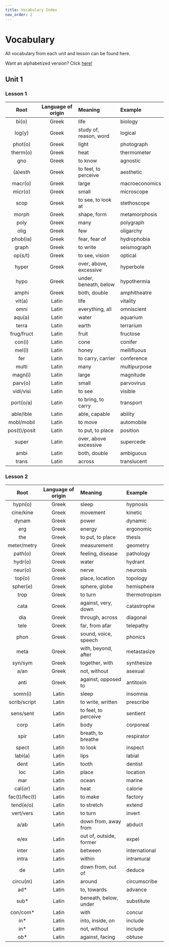 ```yaml
---
title: Vocabulary Index
nav_order: 2
---
```


# Vocabulary

All vocabulary from each unit and lesson can be found here.

Want an alphabetized version? Click [here!](../alphabetized_vocabulary.md)

## Unit 1

### Lesson 1

| Root          | Language of origin    | Meaning                   | Example           |
| :---:         | :---:                 | :---                      | :---              |
| bi(o)         | Greek                 | life                      | biology           |
| log(y)        | Greek                 | study of, reason, word    | logical           |
| phot(o)       | Greek                 | light                     | photograph        |
| therm(o)      | Greek                 | heat                      | thermometer       |
| gno           | Greek                 | to know                   | agnostic          |
| (a)esth       | Greek                 | to feel, to perceive      | aesthetic         |
| macr(o)       | Greek                 | large                     | macroeconomics    |
| micr(o)       | Greek                 | small                     | microscope        |
| scop          | Greek                 | to see, to look at        | stethoscope       |
| morph         | Greek                 | shape, form               | metamorphosis     |
| poly          | Greek                 | many                      | polygraph         |
| olig          | Greek                 | few                       | oligarchy         |
| phob(ia)      | Greek                 | fear, fear of             | hydrophobia       |
| graph         | Greek                 | to write                  | seismograph       |
| op(s/t)       | Greek                 | to see, vision            | optical           |
| hyper         | Greek                 | over, above, excessive    | hyperbole         |
| hypo          | Greek                 | under, beneath, below     | hypothermia       |
| amphi         | Greek                 | both, double              | amphitheatre      |
| vit(a)        | Latin                 | life                      | vitality          |
| omni          | Latin                 | everything, all           | omniscient        |
| aqu(a)        | Latin                 | water                     | aquarium          |
| terra         | Latin                 | earth                     | terrarium         |
| frug/fruct    | Latin                 | fruit                     | fructose          |
| con(i)        | Latin                 | cone                      | conifer           |
| mel(l)        | Latin                 | honey                     | mellifluous       |
| fer           | Latin                 | to carry, carrier         | conference        |
| multi         | Latin                 | many                      | multipurpose      |
| magn(i)       | Latin                 | large                     | magnitude         |
| parv(o)       | Latin                 | small                     | parvovirus        |
| vidi/visi     | Latin                 | to see                    | visible           |
| port(o/a)     | Latin                 | to bring, to carry        | transport         |
| able/ible     | Latin                 | able, capable             | ability           |
| mobl/mobil    | Latin                 | to move                   | automobile        |
| pos(t)/posit  | Latin                 | to put, to place          | position          |
| super         | Latin                 | over, above  excessive    | supercede         |
| ambi          | Latin                 | both, double              | ambiguous         |
| trans         | Latin                 | across                    | translucent       |

### Lesson 2

| Root          | Language of origin    | Meaning                   | Example           |
| :---:         | :---:                 | :---                      | :---              |
| hypn(o)       | Greek                 | sleep                     | hypnosis          |
| cine/kine     | Greek                 | movement                  | kinetic           |
| dynam         | Greek                 | power                     | dynamic           |
| erg           | Greek                 | energy                    | ergonomic         |
| the           | Greek                 | to put, to place          | thesis            |
| meter/metry   | Greek                 | measurement               | geometry          |
| path(o)       | Greek                 | feeling, disease          | pathology         |
| hydr(o)       | Greek                 | water                     | hydrant           |
| neur(o)       | Greek                 | nerve                     | neurosis          |
| top(o)        | Greek                 | place, location           | topology          |
| spher(e)      | Greek                 | sphere, globe             | hemisphere        |
| trop          | Greek                 | to turn                   | thermotropism     |
| cata          | Greek                 | against, very, down       | catastrophe       |
| dia           | Greek                 | through, across           | diagonal          |
| tele          | Greek                 | far, from afar            | telepathy         |
| phon          | Greek                 | sound, voice, speech      | phonics           |
| meta          | Greek                 | with, beyond, after       | metastasize       |
| syn/sym       | Greek                 | together, with            | synthesize        |
| a/an          | Greek                 | not, without              | asexual           |
| anti          | Greek                 | against, opposed to       | antitoxin         |
| somn(i)       | Latin                 | sleep                     | insomnia          |
| scrib/script  | Latin                 | to write, written         | prescribe         |
| sens/sent     | Latin                 | to feel, to perceive      | sentient          |
| corp          | Latin                 | body                      | corporeal         |
| spir          | Latin                 | breath, to breathe        | respirator        |
| spect         | Latin                 | to look                   | inspect           |
| labi(a)       | Latin                 | lips                      | labial            |
| dent          | Latin                 | tooth                     | dentist           |
| loc           | Latin                 | place                     | location          |
| mar           | Latin                 | ocean                     | marine            |
| cal(or)       | Latin                 | heat                      | calorie           |
| fac(t)/fec(t) | Latin                 | to make                   | factory           |
| tend(e/o)     | Latin                 | to stretch                | extend            |
| vert/vers     | Latin                 | to turn                   | invert            |
| a/ab          | Latin                 | down from, away from      | abduct            |
| e/ex          | Latin                 | out of, outside, former   | expel             |
| inter         | Latin                 | between                   | international     |
| intra         | Latin                 | within                    | intramural        |
| de            | Latin                 | down from, out of         | deduce            |
| circu(m)      | Latin                 | around                    | circumscribe      |
| ad*           | Latin                 | to, towards               | advance           |
| sub*          | Latin                 | beneath, below, under     | substitute        |
| con/com*      | Latin                 | with                      | concur            |
| in*           | Latin                 | into, inside, on          | include           |
| in*           | Latin                 | not, without              | include           |
| ob*           | Latin                 | against, facing           | obtuse            |

<!-- ### Lesson 3

| Root          | Language of origin    | Meaning                   | Example           |
| :---:         | :---:                 | :---                      | :---              |
| pod/pus       | Greek                 | foot                      | octopus           |
| derm          | Greek                 | skin                      | dermatology       |
| phys          | Greek                 | nature                    | physical          |
| zoo           | Greek                 | animal                    | zoology           |
| arthr         | Greek                 | joints                    | arthritis         |
| botan(e)      | Greek                 | plants, herbs             | botany            |
| sarc          | Greek                 | flesh                     | sarcophagus       |
| cyt(e)        | Greek                 | cell                      | cytology          |
| ethn(o)       | Greek                 | nation, people, race      | ethnic            |
| gymn          | Greek                 | naked                     | gymnast           |
| proto         | Greek                 | first                     | proton            |
| sta(s/t)      | Greek                 | to stand                  | static            |
| plas(t)       | Greek                 | to make, to form          | plastic           |
| tom(y)        | Greek                 | to cut                    | anatomy           |
| ana           | Greek                 | up to, up from            | anabolic          |
| endo          | Greek                 | inside                    | endoderm          |
| exo           | Greek                 | outside                   | exoskeleton       |
| ec(s)         | Greek                 | out of                    | ecstasy           |
| en            | Greek                 | within, into              | endemic           |
| spec(i)       | Latin                 | type, species             | species           |
| gen(e)        | Latin                 | family, clan, type        | genetics          |
| bacter        | Latin                 | rod                       | bacteria          |
| verb          | Latin                 | word                      | verbal            |
| cut(a)        | Latin                 | skin                      | cuticle           |
| scien(t)      | Latin                 | to know                   | scientist         |
| sapien(t)     | Latin                 | to be wise                | sapience          |
| audi(t)       | Latin                 | to hear                   | auditory          |
| ora(t)        | Latin                 | mouth                     | oral              |
| natur(a)      | Latin                 | nature, habit             | nature            |
| pend          | Latin                 | to hang                   | suspend           |
| flex/flect    | Latin                 | to bend                   | inflect           |
| re            | Latin                 | again                     | renew             |
| retro         | Latin                 | backwards                 | retrograde        |

### Lesson 4

| Root          | Language of origin    | Meaning                   | Example           |
| :---:         | :---:                 | :---                      | :---              |
| tax(i/o)      | Greek                 | ordering, arrangement     | taxidermy         |
| nom(y/ics)    | Greek                 | law, method, practice     | astronomy         |
| psych         | Greek                 | mind, soul                | psychology        |
| odon(t)       | Greek                 | tooth                     | orthodontics      |
| ot(o)         | Greek                 | ear                       | otodus            |
| (h)aem(o)     | Greek                 | blood                     | haemoglobin       |
| chrom(o)      | Greek                 | color                     | chromatic         |
| (o)ec         | Greek                 | home, dwelling            | economics         |
| mast(o)       | Greek                 | breast, teat              | mastectomy        |
| megal(o)      | Greek                 | large, big                | megalodon         |
| aut(o)        | Greek                 | oneself, one's own        | automatic         |
| heter(o)      | Greek                 | different, other          | heterosexual      |
| hom(o/eo)     | Greek                 | same, like                | homophone         |
| all(o)        | Greek                 | other                     | allele            |
| mon(o)        | Greek                 | one, single               | monochrome        |
| phil(o)       | Greek                 | to love, to like          | philosophy        |
| phag(o)       | Greek                 | to eat                    | phagocyte         |
| troph(o)      | Greek                 | to nourish, to feed       | autotroph         |
| eu            | Greek                 | good, well                | euphemism         |
| dys           | Greek                 | bad, disordered           | dyslexia          |
| form          | Latin                 | shape, form               | formation         |
| speci(e)      | Latin                 | appearance, form, quality | specific          |
| gen(e)        | Latin                 | clan, type, origin        | genetics          |
| mamm(o)       | Latin                 | breast, teat              | mammal            |
| carn(i)       | Latin                 | meat                      | carnal            |
| herb(i)       | Latin                 | plant                     | herbal            |
| equ(i/a)      | Latin                 | equal, same               | equivalent        |
| vor(a/e)      | Latin                 | to eat                    | voracious         |
| dic(t)        | Latin                 | to speak, to say          | diction           |
| contr(o/a)    | Latin                 | against, opposite         | controversy       |
| dis/di/dif    | Latin                 | apart from, separately    | divide            |
| post          | Latin                 | after                     | postscript        |

### Lesson 5

| Root          | Language of origin    | Meaning                   | Example           |
| :---:         | :---:                 | :---                      | :---              |
| leuk/c        | Greek                 | white                     | leukemia          |
| erythr(o)     | Greek                 | red                       | erythrophobia     |
| melan(o)      | Greek                 | black                     | melanin           |
| xanth(o)      | Greek                 | yellow, gold              | xanthosis         |
| chrys(o)      | Greek                 | gold                      | chrysalis         |
| phoenic(o)    | Greek                 | crimson, bright red       | phoenix           |
| rhod(o)       | Greek                 | pink, rosy                | rhododendron      |
| glauc/k       | Greek                 | grey, silver              | glaucoma          |
| chlor(o)      | Greek                 | green                     | chlorophyll       |
| actin         | Greek                 | ray (like the sun)        | actinost          |
| onco          | Greek                 | mass, bulk                | oncologist        |
| sem(a/o)      | Greek                 | flag, banner              | semaphore         |
| lepid(o)      | Greek                 | scale (as of a fish)      | leprosy           |
| cole(o)       | Greek                 | sheath                    | coleoptile        |
| theca         | Greek                 | case                      | apothecary        |
| platy         | Greek                 | flat                      | platypus          |
| brachy        | Greek                 | short                     | brachyodont       |
| acr(o)        | Greek                 | high, tall                | acropolis         |
| tachy         | Greek                 | fast                      | tachyon           |
| brady         | Greek                 | slow                      | bradylogia        |
| ambly         | Greek                 | dull                      | amblyacusia       |
| carchar       | Greek                 | sharp, jagged             | carcharias        |
| alb           | Latin                 | white                     | albino            |
| rub/ruf       | Latin                 | red                       | rubella           |
| nigr          | Latin                 | black                     | nigrescent        |
| cyan(o)       | Latin                 | blue                      | cyanide           |
| flav(o)       | Latin                 | yellow                    | flavin            |
| candid(o)     | Latin                 | bright, white             | candid            |
| virid         | Latin                 | green                     | viridian          |
| purpur(eo)    | Latin                 | purple                    | purpurescent      |
| scut(a)       | Latin                 | shield                    | scute             |
| squam(a)      | Latin                 | scale (as of a fish)      | squamous          |
| bulb          | Latin                 | onion, onion-like         | bulbous           |
| set(a)        | Latin                 | bristle                   | setaceous         |
| flor(a)       | Latin                 | flower                    | floral            |
| stri(a)       | Latin                 | groove, stripe            | striated          |
| long          | Latin                 | long                      | elongate          |
| brev(i)       | Latin                 | short                     | brevity           |
| parv(o)       | Latin                 | small                     | parvovirus        |
| magn(i/o)     | Latin                 | large                     | magnitude         |
| alt(o)        | Latin                 | tall, deep                | altitude          |

## Unit 2

### Lesson 6

{: .important}
> This lesson also contains many definitions for endings, which are best referenced on the individual lesson page.

| Root          | Language of origin    | Meaning                   | Example           |
| :---:         | :---:                 | :---                      | :---              |
| thea          | Greek                 | to view, to watch         | theatrics         |
| gam(e)        | Greek                 | to marry, to join         | monogamy          |
| lex(i)        | Greek                 | to read                   | lexicon           |
| ly(s)         | Greek                 | to dissolve, to loosen    | dialysis          |
| zym(e)        | Greek                 | fermented, leaven         | enzyme            |
| petr/peter    | Greek                 | rock                      | saltpeter         |
| rhe(u)/rrh(ea) | Greek                | to flow                   | rheumatism        |
| rhythm        | Greek                 | regularity, flow          | rhythmic          |
| mol(e)        | Latin                 | weight, heaviness         | molar             |
| dorm/dormit   | Latin                 | to sleep                  | dormant           |
| fort/fors     | Latin                 | strong                    | fortissimo        |
| simil/sembl   | Latin                 | alike, similar            | similarity        |
| sid/sed       | Latin                 | to sit                    | sediment          |
| mo(v/t)       | Latin                 | to move                   | movement          |
| capt/cept     | Latin                 | to catch, to get          | capture           |
| curr          | Latin                 | to run                    | current           |
| centr         | Latin                 | middle, center            | central           |
| cur           | Latin                 | to care for, to oversee   | curator           |
| serv          | Latin                 | to serve, to save         | servant           |
| ag/act(i)     | Latin                 | to do, to drive, to force | agent             |
| duc(t)        | Latin                 | to lead                   | ductile           |

### Lesson 7

| Root          | Language of origin    | Meaning                   | Example           |
| :---:         | :---:                 | :---                      | :---              |
| hemi          | Greek                 | half                      | hemisphere        |
| mono          | Greek                 | one                       | monotone          |
| di(ch)        | Greek                 | two                       | dichotomy         |
| tri           | Greek                 | three                     | tricolor          |
| tetr(a)       | Greek                 | four                      | tetrapod          |
| pent(a)       | Greek                 | five                      | pentathlon        |
| hex(a)        | Greek                 | six                       | hexahedron        |
| hept(a)       | Greek                 | seven                     | heptagon          |
| oct(a)        | Greek                 | eight                     | octane            |
| enne(a)       | Greek                 | nine                      | enneagram         |
| dec(a)        | Greek                 | ten                       | decade            |
| hect(a)       | Greek                 | one hundred               | hectacre          |
| kil(o)        | Greek                 | one thousand              | kilobyte          |
| prot(o)       | Greek                 | first                     | proton            |
| deut(er)      | Greek                 | second                    | deuteragonist     |
| semi          | Latin                 | half                      | semicolon         |
| uni           | Latin                 | one                       | universe          |
| du(o)         | Latin                 | two                       | duality           |
| bi            | Latin                 | two                       | binary            |
| tri           | Latin                 | three                     | tricolor          |
| quad/quatr    | Latin                 | four                      | quadratic         |
| quinqu        | Latin                 | five                      | quinqueped        |
| sex           | Latin                 | six                       | sexagenarian      |
| sept          | Latin                 | seven                     | September         |
| oct           | Latin                 | eight                     | October           |
| nov(em)       | Latin                 | nine                      | November          |
| dec(i)        | Latin                 | ten                       | December          |
| cent(i)       | Latin                 | one hundred               | century           |
| mill(i)       | Latin                 | one thousand              | millipede         |
| prim(a)       | Latin                 | first                     | primal            |
| second/secund | Latin                 | second                    | secondary         |
| terti/tern    | Latin                 | third, third time, thrice | tertiary, ternary |
| quart/quatern | Latin                 | fourth, fourth time, four times   | quaternary, quarter   |
| quint/quin    | Latin                 | fifth, fifth time, five times     | quintuplet        |
| sext          | Latin                 | sixth                     | sextet            |
| septim        | Latin                 | seventh                   | septimal          |
| octav         | Latin                 | eighth                    | octave            |
| non           | Latin                 | ninth                     | nonagenarian      |
| decim         | Latin                 | tenth                     | decimal           |

### Lesson 8

| Root          | Language of origin    | Meaning                   | Example           |
| :---:         | :---:                 | :---                      | :---              |
| lith          | Greek                 | stone                     | monolith          |
| heli(o)       | Greek                 | sun                       | heliotrope        |
| hal           | Greek                 | salt                      | halite            |
| (di)dym       | Greek                 | twin                      | didymous          |
| iso           | Greek                 | equal                     | isosceles         |
| ne(o)         | Greek                 | new                       | neonatal          |
| oxy           | Greek                 | sharp, sour               | oxygen            |
| calyp(s/t)    | Greek                 | hidden                    | Calypso           |
| gen           | Greek                 | to create, to produce     | generate          |
| phor/pher     | Greek                 | to bear, to carry         | metaphor          |
| ion           | Greek                 | to go                     | ionic             |
| apo           | Greek                 | away                      | apotheosis        |
| es/eis        | Greek                 | to, towards, into         | esoteric          |
| epi           | Greek                 | on, upon, to              | epidemic          |
| para          | Greek                 | next to, beside, disordered    | parasocial   |
| peri          | Greek                 | around                    | perimeter         |
| pro(s)        | Greek                 | in front of, in addition to   | prologue      |
| calc          | Latin                 | limestone                 | calcium           |
| val           | Latin                 | strength, capacity, ability | valor           |
| cut/cuss      | Latin                 | to hit                    | percussion        |
| flu           | Latin                 | to flow                   | fluid             |
| mon(it)       | Latin                 | to warn, to advise, to suggest |  admonish    |
| extr(a/o)     | Latin                 | outside, beyond           | extravagant       |
| infr(a)       | Latin                 | below                     | infrastructure    |
| ultr(a)       | Latin                 | above, exceeding          | ultrasonic        |
| per           | Latin                 | each, through, completely | permeate          |
| pr(a)e        | Latin                 | before, ahead of          | preside           |

### Lesson 9

| Root          | Language of origin    | Meaning                   | Example           |
| :---:         | :---:                 | :---                      | :---              |
| aer           | Greek                 | air, gas                  | aerate            |
| pyr(o)        | Greek                 | fire                      | pyromania         |
| techn(o)      | Greek                 | skill                     | technology        |
| onym          | Greek                 | name                      | homonym           |
| soph          | Greek                 | wisdom                    | sophisticated     |
| arch(ae)      | Greek                 | old, ancient, beginning   | archaeology       |
| pale(o)       | Greek                 | old                       | paleography       |
| ont           | Greek                 | being                     | ontology          |
| (h)od         | Greek                 | road, way                 | diode             |
| quant         | Latin                 | number, count, amount     | quantity          |
| still(a)      | Latin                 | drop (as of liquids)      | distill           |
| anim(a)       | Latin                 | soul, spirit              | animate           |
| nomin/nomen   | Latin                 | name                      | nominate          |
| lust(e)r      | Latin                 | light (n.)                | luster            |
| hum(o/i)      | Latin                 | moisture                  | humid             |
| nov           | Latin                 | new                       | renovate          |
| pract         | Latin                 | to do, to act             | practice          |
| sequ(e)       | Latin                 | to follow                 | sequence          |
| mit(t)/mis(s) | Latin                 | to send                   | submit            |
| tract/trah    | Latin                 | to drag                   | tractor           |
| vect/veh      | Latin                 | to carry                  | convection        |
| ced(e)/cess   | Latin                 | to withdraw, to yield     | concede           |

### Lesson 10

| Root          | Language of origin    | Meaning                   | Example           |
| :---:         | :---:                 | :---                      | :---              |
| irid/iris     | Greek                 | rainbow, colorful, iris   | iridescent        |
| mer           | Greek                 | part                      | polymer           |
| mes           | Greek                 | middle                    | Mesoamerica       |
| krypt/crypt   | Greek                 | hidden                    | krypton           |
| bar(i/y)      | Greek                 | heavy                     | barometer         |
| iod(e)        | Greek                 | violet                    | iodine            |
| brom          | Greek                 | stench, stink             | bromide           |
| cycl(o/e)     | Greek                 | circle                    | bicycle           |
| mall(e)       | Latin                 | hammer                    | mallet            |
| tellu(r/s)    | Latin                 | earth                     | tellurian         |
| nucle(us)     | Latin                 | nut, nutshell             | nucleus           |
| radi(o)       | Latin                 | ray (as of the sun)       | radiant           |
| med/mid(i)    | Latin                 | middle                    | median            |
| fug(a)        | Latin                 | to flee, to go away from  | fugue             |
| pet(it)       | Latin                 | to seek, to go towards    | petition          |
| gress/grade   | Latin                 | to go, to advance         | progress          |

## Unit 3

### Lesson 11

| Root          | Language of origin    | Meaning                   | Example           |
| :---:         | :---:                 | :---                      | :---              |
| icos(a)       | Greek                 | 20                        | icosahedron       |
| (a)gon        | Greek                 | angle                     | pentagon          |
| arithm(o)     | Greek                 | number                    | arithmetic        |
| scel(e/o)     | Greek                 | leg                       | isosceles         |
| stoich(io)    | Greek                 | element, part             | stoichiometry     |
| iso           | Greek                 | equal                     | isometric         |
| gram          | Greek                 | written                   | telegram          |
| hedron        | Greek                 | geometric solid with X faces | hexahedron     |
| orth(o)       | Greek                 | straight, regular         | orthodontics      |
| ster(eo)      | Greek                 | solid, stiff              | stereotype        |
| pto/pit(e)    | Greek                 | to fall                   | peripiteia        |
| ball/bol(e/a) | Greek                 | to throw                  | hyperbole         |
| ten(u/e)      | Greek                 | to stretch                | tenuous           |
| math(e)       | Greek                 | to learn                  | mathematics       |
| lips(e)/laps(e) | Greek               | to fall                   | relapse           |
| (h)eur(o)     | Greek                 | to find, to discover      | eureka            |

### Lesson 12

| Root          | Language of origin    | Meaning                   | Example           |
| :---:         | :---:                 | :---                      | :---              |
| uncia         | Latin                 | one-twelfth (1/12)        | uncial            |
| ord(in)       | Latin                 | arrangement, order        | order             |
| angle/angul   | Latin                 | angle                     | triangle          |
| line(a)       | Latin                 | line                      | linear            |
| arc(h)        | Latin                 | arch                      | arch              |
| sin(e/u)      | Latin                 | curve                     | sine              |
| via           | Latin                 | way, road                 | trivia            |
| cliv          | Latin                 | slope                     | proclivity        |
| mun(er)       | Latin                 | wall, fortification       | munitions         |
| plumb         | Latin                 | lead (metal)              | plumbing          |
| rect/reg      | Latin                 | straight, regular         | rectangle         |
| plan          | Latin                 | flat                      | plane             |
| integ(e)r     | Latin                 | whole                     | integer           |
| put(e)        | Latin                 | to think                  | compute           |
| sec(t)        | Latin                 | to cut                    | section           |
| fabr(i)       | Latin                 | to craft                  | fabric            |
| tang(e)       | Latin                 | to touch                  | tangible          |
| struct        | Latin                 | to build                  | construct         |
| fract/frag    | Latin                 | to break                  | fragile           |
| monstr        | Latin                 | to show                   | demonstrate       |
| tect          | Greek                 | to build                  | architect         |

### Lesson 13

| Root          | Language of origin    | Meaning                   | Example           |
| :---:         | :---:                 | :---                      | :---              |
| galac(t)      | Greek                 | milk                      | galaxy            |
| ast(e)r       | Greek                 | star                      | astronomy         |
| helio         | Greek                 | sun                       | helium            |
| selen(i)      | Greek                 | moon                      | selenium          |
| nyct(o)       | Greek                 | night                     | nyctophobia       |
| hemer(a)      | Greek                 | day                       | ephemeral         |
| eos           | Greek                 | dawn, rosy                | eosin             |
| cosm(o)       | Greek                 | whole, universal          | cosmos            |
| meteor(o)     | Greek                 | lofty, high above         | meteoroid         |
| plan(e)       | Greek                 | wandering                 | planet            |
| stell(a)      | Latin                 | star                      | stellar           |
| nebul         | Latin                 | mist                      | nebulous          |
| sol(a)        | Latin                 | sun                       | solar             |
| lun(a)        | Latin                 | moon                      | lunar             |
| c(a)elest     | Latin                 | sky, heavens              | celestial         |
| die/a         | Latin                 | day                       | quotidian         |
| noct/nox      | Latin                 | night                     | nocturnal         |
| vesper        | Latin                 | evening                   | vespers           |
| gibb          | Latin                 | hump                      | gibbon            |
| orb(it)       | Latin                 | circular                  | orbital           |
| grav(i)       | Latin                 | heavy                     | gravitas          |
| cresc(e)      | Latin                 | to grow                   | crescendo         |

### Lesson 14

| Root          | Language of origin    | Meaning                   | Example           |
| :---:         | :---:                 | :---                      | :---              |
| character     | Greek                 | stamp, feature            | characteristic    |
| phan/phas     | Greek                 | to show, to appear        | phantom           |
| cra(t/s)      | Greek                 | to mix                    | crater            |
| sider(a)      | Latin                 | star                      | consider          |
| fin(e/i)      | Latin                 | end, ending               | finite            |
| rota          | Latin                 | wheel                     | rotate            |
| exper(i)      | Latin                 | to try, to attempt        | experiment        |
| oper(a)       | Latin                 | work, deed                | operation         |
| celer         | Latin                 | speed                     | celerity          |
| labor         | Latin                 | work, labor               | collaborate       |
| metu/i        | Latin                 | fear                      | meticulous        |
| sign          | Latin                 | sign, mark, standard      | signal            |
| h(a)er/h(a)es | Latin                 | to stick                  | adhesive          |
| sist          | Latin                 | to stand, to be firm      | consist           |
| tort/torq(u)  | Latin                 | to twist                  | torque            |
| tex(t)        | Latin                 | to weave, woven           | textile           |
| fund/found    | Latin                 | to establish, to found    | foundation        |
| volv/volut    | Latin                 | to turn, to spin          | revolve           |
| ven(e/t)      | Latin                 | to come                   | intervene         |
| plor          | Latin                 | to call out, to cry out   | explore           |
| ques/quis/quer/quir | Latin           | to ask                    | query             |
| divi(de, se)  | Latin                 | to split, to divide       | division          |

### Lesson 15

| Root          | Language of origin    | Meaning                   | Example           |
| :---:         | :---:                 | :---                      | :---              |
| ba(s)         | Greek                 | to step, to walk          | basis             |
| hol(i/o)      | Greek                 | whole, entire             | hologram          |
| trad(it)      | Latin                 | to hand, to hand over     | trade             |
| narr(a/o)     | Latin                 | to tell a story           | narration         |
| mod(e/o)      | Latin                 | now, current, at this time | modern           |
| intell(i/e)   | Latin                 | to understand             | intellect         |
| col/cult      | Latin                 | to inhabit, to live in    | cultural          |
| civi(l)       | Latin                 | related to citizens       | civic             |
| discipl(e/i)  | Latin                 | student, learning         | disciple          |
| tribut(e/a)   | Latin                 | to gift, to bestow        | tribute           |
| pan(d/s)      | Latin                 | to spread                 | expand            |
| rati(o)       | Latin                 | reason, logic             | rational          |
| loqu(i/a)     | Latin                 | to speak, to converse     | colloquium        |
| cis(e)        | Latin                 | to cut                    | precise           |
| tens          | Latin                 | to stretch, be stretched  | tension           |
| clud/s(e)     | Latin                 | to close, to shut         | exclude           |
| vern(a)       | Latin                 | domestic, native          | vernacular        |

## Unit 4

### Lesson 16

| Root          | Language of origin    | Meaning                   | Example           |
| :---:         | :---:                 | :---                      | :---              |
| p(a)ed        | Greek                 | child                     | pedagogy          |
| ger(o)        | Greek                 | old, old age              | gerontology       |
| iatr(i)       | Greek                 | doctor                    | pediatrics        |
| cardi         | Greek                 | heart                     | cardiac           |
| carcin        | Greek                 | cancer                    | carcinoma         |
| hyster        | Greek                 | womb, uterus              | hysteria          |
| metr          | Greek                 | uterus                    | endometriosis     |
| cephal(o)     | Greek                 | head                      | cephalopod        |
| neur          | Greek                 | nerve                     | neuron            |
| pneumon       | Greek                 | lungs                     | pneumonia         |
| alg(es)       | Greek                 | pain                      | neuralgia         |
| derm(at)      | Greek                 | skin                      | dermatology       |
| nephr         | Greek                 | kidney                    | nephrology        |
| ost(eo)       | Greek                 | bone                      | osteoporosis      |
| gastr(o)      | Greek                 | belly, abdomen            | gastrointestinal  |
| enter(o)      | Greek                 | intestines                | gastroenteritis   |
| hep(a)        | Greek                 | liver                     | hepatitis         |
| ophthalm      | Greek                 | eyes                      | ophthalmologist   |
| ch(e)ir(o)    | Greek                 | hand, wrist               | chiropractor      |
| tars          | Greek                 | ankle, sole of foot       | tarsal            |
| gyn(ec)       | Greek                 | female, feminine          | gynecology        |
| andr(o)       | Greek                 | male, masculine           | androgyny         |
| dors          | Latin                 | back (body part)          | dorsal            |

### Lesson 17

| Root          | Language of origin    | Meaning                   | Example           |
| :---:         | :---:                 | :---                      | :---              |
| clav          | Latin                 | key, collarbone           | clavicle          |
| medic(a)      | Latin                 | doctor                    | medicine          |
| cor(d)        | Latin                 | heart                     | concord           |
| capit/cipit   | Latin                 | head                      | capital           |
| nerv          | Latin                 | nerve                     | nervous           |
| pulmon        | Latin                 | lungs                     | pulmonary         |
| dol(or)       | Latin                 | pain                      | dolorous          |
| cal(or)       | Latin                 | heat                      | calorie           |
| rub(or)       | Latin                 | red, redness              | rubella           |
| tum(or)       | Latin                 | swelling, swollen         | tumor             |
| cut           | Latin                 | skin                      | cuticle           |
| ren           | Latin                 | kidney                    | adrenaline        |
| oss           | Latin                 | bone                      | ossuary           |
| ocul          | Latin                 | eyes                      | oculus            |
| manu          | Latin                 | hand                      | manual            |
| vulner(a)     | Latin                 | wound                     | vulnerable        |
| femin(a)      | Latin                 | female, feminine          | feminist          |
| vir(i)        | Latin                 | male, masculine           | virtuous          |
| dexter/dextr  | Latin                 | right (as in direction)   | dextrous          |
| sinister/sinistr | Latin              | left (as in direction)    | sinister          |

### Lesson 18

| Root          | Language of origin    | Meaning                   | Example           |
| :---:         | :---:                 | :---                      | :---              |
| chord(a)      | Greek                 | string, spine, backbone   | Chordata          |
| (o)dyn        | Greek                 | pain                      | myodynia          |
| dactyl(o)     | Greek                 | finger, toe               | syndactyly        |
| ur(i/e)       | Greek                 | urine                     | urinary           |
| gnath         | Greek                 | jaw                       | gnathoplasty      |
| hyal          | Greek                 | glass, glassy             | hyalin            |
| caust         | Greek                 | to burn, burning          | caustic           |
| parie(t)      | Latin                 | wall                      | parietal          |
| faci(o/a)     | Latin                 | face                      | facial            |
| camer(a)      | Latin                 | room, chamber             | camera            |
| ventr(a)      | Latin                 | belly, underside          | ventral           |
| aur(i)        | Latin                 | ear                       | aural             |
| digit         | Latin                 | finger, toe               | digital           |
| reticul(a)    | Latin                 | net, network              | reticulated       |
| fib(e)r       | Latin                 | fiber, string             | fiber             |
| vitr          | Latin                 | glass, glassy             | vitreous          |
| lev(i)        | Latin                 | light (as in weight)      | levitate          |
| fasci(s)      | Latin                 | bundle (usu. of tissues)  | fascia            |
| ard(u/e)      | Latin                 | to burn, burning          | arduous           |
| mors/mort     | Latin                 | to die, death             | mortal            |
| viv(a/o)      | Latin                 | to live, living           | vivacious         |

### Lesson 19

| Root              | Language of origin    | Meaning                   | Example           |
| :---:             | :---:                 | :---                      | :---              |
| gony              | Greek                 | knee                      | gonyplasty        |
| cheil             | Greek                 | lip                       | cheiloplasty      |
| glott/gloss       | Greek                 | tongue                    | glossary          |
| onych             | Greek                 | nail (of a finger or toe) | onychia           |
| my(o)             | Greek                 | muscle                    | myalgia           |
| myel              | Greek                 | marrow, spinal cord       | myelitis          |
| soma(to)          | Greek                 | body                      | somatic           |
| chol(e)           | Greek                 | bile                      | cholera           |
| phleb             | Greek                 | blood vessel              | phlebotomy        |
| stom(at)          | Greek                 | mouth                     | stoma             |
| cleid(o)          | Greek                 | collarbone                | hypocleidium      |
| morb              | Latin                 | disease, sickness         | morbid            |
| cost              | Latin                 | rib                       | os costae         |
| cox               | Latin                 | hip                       | coxa              |
| genu              | Latin                 | knee                      | genual            |
| crist             | Latin                 | crest                     | crista            |
| frontal(e)        | Latin                 | in front                  | frontal           |
| tempor(a)         | Latin                 | temple (of the head)      | temporal          |
| ment(um)          | Latin                 | chin                      | mentum            |
| lingu(a)          | Latin                 | tongue                    | bilingual         |
| ven(a)            | Latin                 | vein, blood vessel        | venule            |
| vas               | Latin                 | blood vessel              | vascular          |
| ans               | Latin                 | handle, loop              | ansiform          |
| cortex/cortic(o)  | Latin                 | bark, outer layer         | cortical          |
| cervix/cervic(o)  | Latin                 | neck                      | cervical          |
| bucc(a)           | Latin                 | mouth                     | buccal            |
| crani(a)          | Latin                 | skull                     | cranium           |
| sen(i)            | Latin                 | old, aged                 | senior            |

### Lesson 20

| Root          | Language of origin    | Meaning                   | Example           |
| :---:         | :---:                 | :---                      | :---              |
| spondyl       | Greek                 | vertebrae, spine          | spondylitis       |
| scler(o)      | Greek                 | hard, to harden           | sclerosis         |
| xer           | Greek                 | dry                       | Xerox             |
| spas(m)       | Greek                 | to jerk, to move violently | spasm            |
| camp(t)       | Greek                 | to twist, to turn         | camptosaur        |
| poi(e)        | Greek                 | to make                   | onomatopoeia      |
| cyst          | Greek                 | sac                       | cystic            |
| thromb        | Greek                 | to clot (as of blood)     | thrombosis        |
| cirrh         | Greek                 | tawny                     | cirrhosis         |
| rrho/rrhea    | Greek                 | flow, discharge, current  | diarrhea          |
| scoli(o)      | Greek                 | twisted                   | scoliosis         |
| sept(i)       | Greek                 | putrid                    | septic            |
| sapr(o)       | Greek                 | putrid, rotting           | saprogenic        |
| mim(e)        | Greek                 | to copy, to imitate       | mimic             |
| necr(o)       | Greek                 | death, dying              | necromancy        |
| pleur         | Greek                 | side, rib                 | pleurodynia       |
| sthen(o)      | Greek                 | strength                  | calisthenics      |
| tuber         | Latin                 | lump, swelling            | tuberous          |
| cav           | Latin                 | hollow                    | cavity            |
| press         | Latin                 | to press                  | pressure          |
| varix/varic   | Latin                 | swollen, twisted          | varicose          |
| articul       | Latin                 | joint, utterance          | articulation      |
| rupt          | Latin                 | to break, to burst        | erupt             |
| coll          | Latin                 | neck                      | collar            |
| sulc          | Latin                 | furrow, groove            | sulcus            |
| cer           | Latin                 | wax, waxy                 | triceratops       |
| lat           | Latin                 | wide                      | latitude          |
| later         | Latin                 | side, sideways            | lateral           | -->
